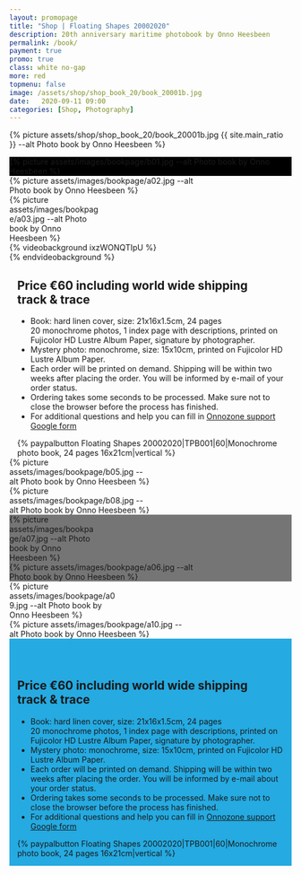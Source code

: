 ```yaml
---
layout: promopage
title: "Shop | Floating Shapes 20002020"
description: 20th anniversary maritime photobook by Onno Heesbeen
permalink: /book/
payment: true
promo: true
class: white no-gap
more: red
topmenu: false
image: /assets/shop/shop_book_20/book_20001b.jpg
date:   2020-09-11 09:00
categories: [Shop, Photography]
---
```


{% picture assets/shop/shop_book_20/book_20001b.jpg {{ site.main_ratio }} --alt Photo book by Onno Heesbeen %}

<!--more-->

<div class="focus" style="background-color: black"><div>
 <div>{% picture assets/images/bookpage/b01.jpg --alt Photo book by Onno Heesbeen %}</div>
</div></div>

<div class="focus tuple"><div>
<div style="width: 68%">{% picture assets/images/bookpage/a02.jpg --alt Photo book by Onno Heesbeen %}</div><div style="width: 32%">{% picture assets/images/bookpage/a03.jpg --alt Photo book by Onno Heesbeen %}</div>
</div></div>

<div class="focus video">
<div>{% videobackground ixzWONQTIpU %}<div></div>{% endvideobackground %}</div>
</div>

<div class="focus order" style="padding: 0 1em; margin-bottom: 0;">
<div>
    <h2>Price €60 including world&nbsp;wide&nbsp;shipping track&nbsp;&&nbsp;trace</h2>
    <ul>
    <li>Book:&nbsp;hard linen cover,
        size:&nbsp;21x16x1.5cm,
        24&nbsp;pages 20&nbsp;monochrome photos,
        1&nbsp;index page with descriptions,
        printed on Fujicolor HD Lustre Album Paper,
        signature by photographer.
    </li>
    <li>Mystery photo: monochrome,
        size:&nbsp;15x10cm,
        printed on Fujicolor HD Lustre Album Paper.
    </li>
    <li>Each order will be printed on demand.
        Shipping will be within two weeks after placing the order.
        You will be informed by e-mail of your order status.
    </li>
    <li>Ordering takes some seconds to be processed. Make sure not to close the browser before the process has finished.</li>
    <li>For additional questions and help you can fill in <a href="https://forms.gle/34Nx5egPgjyvDzCCA" target="_blank">Onnozone support Google form</a></li>
    </ul>
</div>
<div>{% paypalbutton Floating Shapes 20002020|TPB001|60|Monochrome photo book, 24 pages 16x21cm|vertical %}</div>
</div>

<div class="focus tuple"><div>
<div style="width: 50%">{% picture assets/images/bookpage/b05.jpg --alt Photo book by Onno Heesbeen %}</div><div style="width: 50%">{% picture assets/images/bookpage/b08.jpg --alt Photo book by Onno Heesbeen %}</div>
</div></div>

<div class="focus tuple" style="background-color: #757575"><div>
<div style="width: 30%">{% picture assets/images/bookpage/a07.jpg --alt Photo book by Onno Heesbeen %}</div><div style="width: 70%">{% picture assets/images/bookpage/a06.jpg --alt Photo book by Onno Heesbeen %}</div>
</div></div>

<div class="focus tuple"><div>
<div style="width: 37.6%">{% picture assets/images/bookpage/a09.jpg --alt Photo book by Onno Heesbeen %}</div><div style="width: 62.4%">{% picture assets/images/bookpage/a10.jpg --alt Photo book by Onno Heesbeen %}</div>
</div></div>

<div id="OrderNow" class="focus order on-dark" style="background-color: #25aae1; padding: 3em 1em 1em 1em">
<div>
    <h2>Price €60 including world&nbsp;wide&nbsp;shipping track&nbsp;&&nbsp;trace</h2>
    <ul>
    <li>Book:&nbsp;hard linen cover,
        size:&nbsp;21x16x1.5cm,
        24&nbsp;pages 20&nbsp;monochrome photos,
        1&nbsp;index page with descriptions,
        printed on Fujicolor HD Lustre Album Paper,
        signature by photographer.
    </li>
    <li>Mystery photo: monochrome,
        size:&nbsp;15x10cm,
        printed on Fujicolor HD Lustre Album Paper.
    </li>
    <li>Each order will be printed on demand.
        Shipping will be within two weeks after placing the order.
        You will be informed by e-mail about your order status.
    </li>
    <li>Ordering takes some seconds to be processed. Make sure not to close the browser before the process has finished.</li>
    <li>For additional questions and help you can fill in <a href="https://forms.gle/34Nx5egPgjyvDzCCA" target="_blank">Onnozone support Google form</a></li>
    </ul>
</div>
<div>{% paypalbutton Floating Shapes 20002020|TPB001|60|Monochrome photo book, 24 pages 16x21cm|vertical %}</div>
</div>
